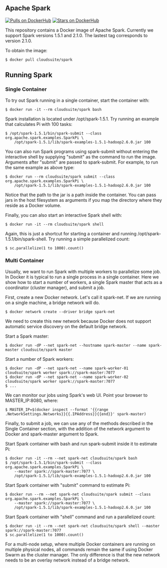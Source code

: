 ## Apache Spark

[![Pulls on DockerHub][dhpulls]][dhrepo]
[![Stars on DockerHub][dhstars]][dhrepo]

This repository contains a Docker image of Apache Spark. Currently we support
Spark versions 1.5.1 and 2.1.0. The lastest tag corresponds to version 2.1.0.

To obtain the image:

    $ docker pull cloudsuite/spark

## Running Spark

### Single Container

To try out Spark running in a single container, start the container with:

    $ docker run -it --rm cloudsuite/spark bash

Spark installation is located under /opt/spark-1.5.1. Try running an example that
calculates Pi with 100 tasks:

    $ /opt/spark-1.5.1/bin/spark-submit --class org.apache.spark.examples.SparkPi \
        /opt/spark-1.5.1/lib/spark-examples-1.5.1-hadoop2.6.0.jar 100

You can also run Spark programs using spark-submit without entering the
interactive shell by supplying "submit" as the command to run the image.
Arguments after "submit" are passed to spark-submit. For example, to run the
same example as above type:

    $ docker run --rm cloudsuite/spark submit --class org.apache.spark.examples.SparkPi \
        /opt/spark-1.5.1/lib/spark-examples-1.5.1-hadoop2.6.0.jar 100

Notice that the path to the jar is a path inside the container. You can pass
jars in the host filesystem as arguments if you map the directory where they
reside as a Docker volume.

Finally, you can also start an interactive Spark shell with:

    $ docker run -it --rm cloudsuite/spark shell

Again, this is just a shortcut for starting a container and running
/opt/spark-1.5.1/bin/spark-shell. Try running a simple parallelized count:

    $ sc.parallelize(1 to 1000).count()

### Multi Container

Usually, we want to run Spark with multiple workers to parallelize some job. In
Docker it is typical to run a single process in a single container. Here we
show how to start a number of workers, a single Spark master that acts as a
coordinator (cluster manager), and submit a job.

First, create a new Docker network. Let's call it spark-net. If we are running
on a single machine, a bridge network will do.

    $ docker network create --driver bridge spark-net

We need to create this new network because Docker does not support automatic
service discovery on the default bridge network.

Start a Spark master:

    $ docker run -dP --net spark-net --hostname spark-master --name spark-master cloudsuite/spark master

Start a number of Spark workers:

    $ docker run -dP --net spark-net --name spark-worker-01 cloudsuite/spark worker spark://spark-master:7077
    $ docker run -dP --net spark-net --name spark-worker-02 cloudsuite/spark worker spark://spark-master:7077
    $ ...

We can monitor our jobs using Spark's web UI. Point your browser to MASTER_IP:8080, where:

    $ MASTER_IP=$(docker inspect --format '{{range .NetworkSettings.Networks}}{{.IPAddress}}{{end}}' spark-master)

Finally, to submit a job, we can use any of the methods described in the Single
Container section, with the addition of the network argument to Docker and
spark-master argument to Spark.

Start Spark container with bash and run spark-submit inside it to estimate Pi:

    $ docker run -it --rm --net spark-net cloudsuite/spark bash
    $ /opt/spark-1.5.1/bin/spark-submit --class org.apache.spark.examples.SparkPi \
        --master spark://spark-master:7077 \
        /opt/spark-1.5.1/lib/spark-examples-1.5.1-hadoop2.6.0.jar 100

Start Spark container with "submit" command to estimate Pi:

    $ docker run --rm --net spark-net cloudsuite/spark submit --class org.apache.spark.examples.SparkPi \
        --master spark://spark-master:7077 \
        /opt/spark-1.5.1/lib/spark-examples-1.5.1-hadoop2.6.0.jar 100

Start Spark container with "shell" command and run a parallelized count:

    $ docker run -it --rm --net spark-net cloudsuite/spark shell --master spark://spark-master:7077
    $ sc.parallelize(1 to 1000).count()

For a multi-node setup, where multiple Docker containers are running on
multiple physical nodes, all commands remain the same if using Docker Swarm as
the cluster manager. The only difference is that the new network needs to be an
overlay network instead of a bridge network.

[dhrepo]: https://hub.docker.com/r/cloudsuite/spark/ "DockerHub Page"
[dhpulls]: https://img.shields.io/docker/pulls/cloudsuite/spark.svg "Go to DockerHub Page"
[dhstars]: https://img.shields.io/docker/stars/cloudsuite/spark.svg "Go to DockerHub Page"

